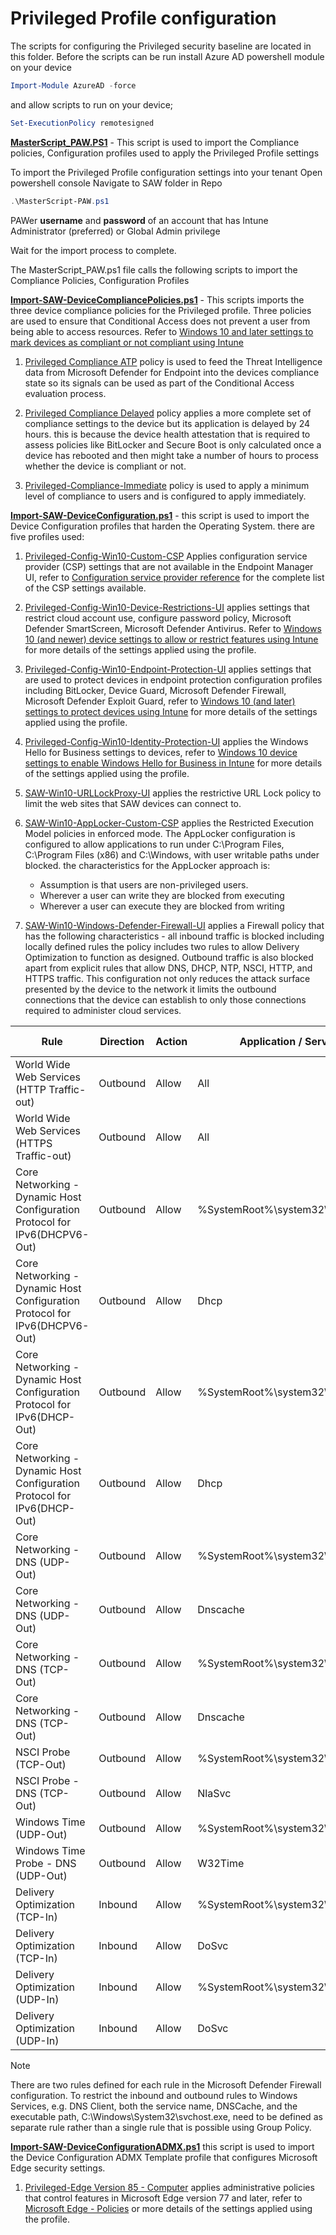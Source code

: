 # Privileged Profile configuration

The scripts for configuring the Privileged security baseline are located in this folder. 
Before the scripts can be run install Azure AD powershell module on your device

```powershell
Import-Module AzureAD -force
```
and allow scripts to run on your device;
```powershell
Set-ExecutionPolicy remotesigned
```

[**MasterScript_PAW.PS1**](MasterScript-PAW.ps1) - This script is used to import the Compliance policies, Configuration profiles used to apply the Privileged Profile settings
   
   To import the Privileged Profile configuration settings into your tenant
   Open powershell console
   Navigate to SAW folder in Repo 
   ```powershell
   .\MasterScript-PAW.ps1
   ```
    
PAWer **username** and **password** of an account that has Intune Administrator (preferred) or Global Admin privilege

Wait for the import process to complete.

The MasterScript_PAW.ps1 file calls the following scripts to import the Compliance Policies, Configuration Profiles



[**Import-SAW-DeviceCompliancePolicies.ps1**](Import-SAW-DeviceCompliancePolicies.ps1) - This scripts imports the three device compliance policies for the Privileged profile. Three policies are used to ensure that Conditional Access does not prevent a user from being able to access resources. Refer to [Windows 10 and later settings to mark devices as compliant or not compliant using Intune](https://docs.microsoft.com/en-us/mem/intune/protect/compliance-policy-create-windows)
   
   1. [Privileged Compliance ATP](JSON/DeviceCompliance/SAW-Compliance-ATP.json) policy is used to feed the Threat Intelligence data from Microsoft Defender for Endpoint into the devices compliance state so its signals can be used as part of the Conditional Access evaluation process.

   2. [Privileged Compliance Delayed](JSON/DeviceCompliance/SAW-Compliance-Delayed.json) policy applies a more complete set of compliance settings to the device but its application is delayed by 24 hours.  this is because the device health attestation that is required to assess policies like BitLocker and Secure Boot is only calculated once a device has rebooted and then might take a number of hours to process whether the device is compliant or not.

   3. [Privileged-Compliance-Immediate](JSON/DeviceCompliance/SAW-Compliance-Immediate.json) policy is used to apply a minimum level of compliance to users and is configured to apply immediately.

[**Import-SAW-DeviceConfiguration.ps1**](Import-SAW-DeviceConfiguration.ps1) - this script is used to import the Device Configuration profiles that harden the Operating System. there are five profiles used:
1.  [Privileged-Config-Win10-Custom-CSP](JSON/DeviceConfiguration/Privileged-Config-Win10-Custom-CSP_17-11-2020-17-00-43.json) Applies configuration service provider (CSP) settings that are not available in the Endpoint Manager UI, refer to [Configuration service provider reference](https://docs.microsoft.com/en-us/windows/client-management/mdm/configuration-service-provider-reference) for the complete list of the CSP settings available.
2.  [Privileged-Config-Win10-Device-Restrictions-UI](JSON/DeviceConfiguration/Privileged-Config-Win10-Device-Restrictions-UI_17-11-2020-17-00-43.json) applies settings that restrict cloud account use, configure password policy, Microsoft Defender SmartScreen, Microsoft Defender Antivirus.  Refer to [Windows 10 (and newer) device settings to allow or restrict features using Intune](https://docs.microsoft.com/en-us/mem/intune/configuration/device-restrictions-windows-10) for more details of the settings applied using the profile.
3.  [Privileged-Config-Win10-Endpoint-Protection-UI](JSON/DeviceConfiguration/Privileged-Config-Win10-Endpoint-Protection-UI_17-11-2020-17-00-43.json) applies settings that are used to protect devices in endpoint protection configuration profiles including BitLocker, Device Guard, Microsoft Defender Firewall, Microsoft Defender Exploit Guard, refer to [Windows 10 (and later) settings to protect devices using Intune](https://docs.microsoft.com/en-us/mem/intune/protect/endpoint-protection-windows-10?toc=/intune/configuration/toc.json&bc=/intune/configuration/breadcrumb/toc.json) for more details of the settings applied using the profile.
4.  [Privileged-Config-Win10-Identity-Protection-UI](JSON/DeviceConfiguration/Privileged-Config-Win10-Identity-Protection-UI_17-11-2020-17-00-43.json) applies the Windows Hello for Business settings to devices, refer to [Windows 10 device settings to enable Windows Hello for Business in Intune](https://docs.microsoft.com/en-us/mem/intune/protect/identity-protection-windows-settings?toc=/intune/configuration/toc.json&bc=/intune/configuration/breadcrumb/toc.json) for more details of the settings applied using the profile.
5.  [SAW-Win10-URLLockProxy-UI](JSON/DeviceConfiguration/SAW-Win10-URLLockProxy-UI_25-11-2020-17-42-13.json) applies the restrictive URL Lock policy to limit the web sites that SAW devices can connect to.
6.  [SAW-Win10-AppLocker-Custom-CSP](JSON/DeviceConfiguration/SAW-Win10-AppLocker-Custom-CSP_25-11-2020-17-42-11.json) applies the Restricted Execution Model policies in enforced mode. The AppLocker configuration is configured to allow applications to run under C:\Program Files, C:\Program Files (x86) and C:\Windows, with user writable paths under blocked. the characteristics for the AppLocker approach is:
    *  Assumption is that users are non-privileged users.
    *  Wherever a user can write they are blocked from executing
    *  Wherever a user can execute they are blocked from writing

7.  [SAW-Win10-Windows-Defender-Firewall-UI](JSON/DeviceConfiguration/SAW-Win10-Windows-Defender-Firewall-UI_29-09-2020-9-50-21.json) applies a Firewall policy that has the following characteristics - all inbound traffic is blocked including locally defined rules the policy includes two rules to allow Delivery Optimization to function as designed. Outbound traffic is also blocked apart from explicit rules that allow DNS, DHCP, NTP, NSCI, HTTP, and HTTPS traffic. This configuration not only reduces the attack surface presented by the device to the network it limits the outbound connections that the device can establish to only those connections required to administer cloud services.

| Rule | Direction | Action | Application / Service | Protocol | Local Ports | Remote Ports |
| --- | --- | --- | --- | --- | --- | --- |
| World Wide Web Services (HTTP Traffic-out) | Outbound | Allow | All | TCP | All ports | 80 |
| World Wide Web Services (HTTPS Traffic-out) | Outbound | Allow | All | TCP | All ports | 443 |
| Core Networking - Dynamic Host Configuration Protocol for IPv6(DHCPV6-Out) | Outbound | Allow | %SystemRoot%\system32\svchost.exe | TCP | 546| 547 |
| Core Networking - Dynamic Host Configuration Protocol for IPv6(DHCPV6-Out) | Outbound | Allow | Dhcp | TCP | 546| 547 |
| Core Networking - Dynamic Host Configuration Protocol for IPv6(DHCP-Out) | Outbound | Allow | %SystemRoot%\system32\svchost.exe | TCP | 68 | 67 |
| Core Networking - Dynamic Host Configuration Protocol for IPv6(DHCP-Out) | Outbound | Allow | Dhcp | TCP | 68 | 67 |
| Core Networking - DNS (UDP-Out) | Outbound | Allow | %SystemRoot%\system32\svchost.exe | UDP | All Ports | 53 |
| Core Networking - DNS (UDP-Out) | Outbound | Allow | Dnscache | UDP | All Ports | 53 |
| Core Networking - DNS (TCP-Out) | Outbound | Allow | %SystemRoot%\system32\svchost.exe | TCP | All Ports | 53 |
| Core Networking - DNS (TCP-Out) | Outbound | Allow | Dnscache | TCP | All Ports | 53 |
| NSCI Probe (TCP-Out) | Outbound | Allow | %SystemRoot%\system32\svchost.exe | TCP | All ports | 80 |
| NSCI Probe - DNS (TCP-Out) | Outbound | Allow | NlaSvc | TCP | All ports | 80 |
| Windows Time (UDP-Out) | Outbound | Allow | %SystemRoot%\system32\svchost.exe | TCP | All ports | 80 |
| Windows Time Probe - DNS (UDP-Out) | Outbound | Allow | W32Time | UDP | All ports | 123 |
| Delivery Optimization (TCP-In) | Inbound | Allow | %SystemRoot%\system32\svchost.exe | TCP | 7680 | All ports |
| Delivery Optimization (TCP-In) | Inbound | Allow | DoSvc | TCP | 7680 | All ports |
| Delivery Optimization (UDP-In) | Inbound | Allow | %SystemRoot%\system32\svchost.exe | UDP | 7680 | All ports |
| Delivery Optimization (UDP-In) | Inbound | Allow | DoSvc | UDP | 7680 | All ports |

> [!NOTE]
> There are two rules defined for each rule in the Microsoft Defender Firewall configuration. To restrict the inbound and outbound rules to Windows Services, e.g. DNS Client, both the service name, DNSCache, and the executable path, C:\Windows\System32\svchost.exe, need to be defined as separate rule rather than a single rule that is possible using Group Policy.


[**Import-SAW-DeviceConfigurationADMX.ps1**](JSON/DeviceConfigurationADMX/Privileged-Edge%20Version%2085%20-%20Computer.json) this script is used to import the Device Configuration ADMX Template profile that configures Microsoft Edge security settings.

1.  [Privileged-Edge Version 85 - Computer](JSON/DeviceConfigurationADMX/Privileged-Edge%20Version%2085%20-%20Computer.json) applies administrative policies that control features in Microsoft Edge version 77 and later, refer to [Microsoft Edge - Policies](https://docs.microsoft.com/en-us/DeployEdge/microsoft-edge-policies) or more details of the settings applied using the profile.

